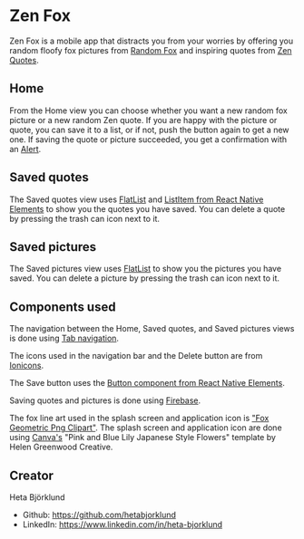 # Zen Fox
Zen Fox is a mobile app that distracts you from your worries by offering you random floofy fox pictures from [Random Fox](https://randomfox.ca/floof/) and inspiring quotes from [Zen Quotes](https://zenquotes.io/).

## Home
From the Home view you can choose whether you want a new random fox picture or a new random Zen quote. If you are happy with the picture or quote, you can save it to a list, or if not, push the button again to get a new one. If saving the quote or picture succeeded, you get a confirmation with an [Alert](https://reactnative.dev/docs/alert).

## Saved quotes
The Saved quotes view uses [FlatList](https://reactnative.dev/docs/flatlist) and [ListItem from React Native Elements](https://reactnativeelements.com/docs/listitem) to show you the quotes you have saved. You can delete a quote by pressing the trash can icon next to it.

## Saved pictures
The Saved pictures view uses [FlatList](https://reactnative.dev/docs/flatlist) to show you the pictures you have saved. You can delete a picture by pressing the trash can icon next to it.

## Components used

The navigation between the Home, Saved quotes, and Saved pictures views is done using [Tab navigation](https://reactnavigation.org/docs/tab-based-navigation/).

The icons used in the navigation bar and the Delete button are from [Ionicons](https://ionic.io/ionicons).

The Save button uses the [Button component from React Native Elements](https://reactnativeelements.com/docs/button).

Saving quotes and pictures is done using [Firebase](https://firebase.google.com/).

The fox line art used in the splash screen and application icon is ["Fox Geometric Png Clipart"](https://www.pinclipart.com/pindetail/ibmoRTm_fox-geometric-png-clipart/). The splash screen and application icon are done using [Canva's](https://www.canva.com/) "Pink and Blue Lily Japanese Style Flowers" template by Helen Greenwood Creative.

## Creator
Heta Björklund
 * Github: https://github.com/hetabjorklund
 * LinkedIn: https://www.linkedin.com/in/heta-bjorklund
